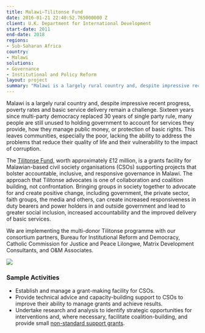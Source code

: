 ```yaml
---
title: Malawi—Tilitonse Fund
date: 2016-01-21 22:40:52.765000000 Z
client: U.K. Department for International Development
start-date: 2011
end-date: 2018
regions:
- Sub-Saharan Africa
country:
- Malawi
solutions:
- Governance
- Institutional and Policy Reform
layout: project
summary: "Malawi is a largely rural country and, despite impressive recent progress, poverty rates and basic service delivery remain a challenge. Sixteen years since multi-party democracy replaced 30 years of single party rule, many people are still unused to holding government to account for services they provide, how they manage public money, or protection of basic rights."
---
```

Malawi is a largely rural country and, despite impressive recent progress, poverty rates and basic service delivery remain a challenge. Sixteen years since multi-party democracy replaced 30 years of single party rule, many people are still unused to holding government to account for services they provide, how they manage public money, or protection of basic rights. This leaves communities, especially the poor, lacking the ability to address the problems that reduce their quality of life and their vulnerability to the impact of corruption.

The [Tilitonse Fund][1], worth approximately £12 million, is a grants facility for Malawian-based civil society organisations (CSOs) supporting projects that bolster accountable, inclusive, and responsive governance in Malawi. The approach that Tilitonse advocates is one of collaboration and coalition building, not confrontation. Bringing groups in society together to advocate for and create positive change, including government, the private sector, faith groups, the media and others, can create increased responsiveness in duty bearers and power holders in and outside government and lead to greater social inclusion, increased accountability and the improved delivery of basic services.

We are implementing the multi-donor Tilitonse programme with our consortium partners, Bureau for Institutional Reform and Democracy, Catholic Commission for Justice and Peace Lilongwe, Matrix Development Consultants, and O&M Associates.

![][2]

###  Sample Activities

* Establish and manage a grant-making facility for CSOs.
* Provide technical advice and capacity-building support to CSOs to improve their ability to manage grants and achieve results.
* Undertake research and analysis to identify strategic opportunities for interventions and, where necessary, facilitate coalition-building, and provide small [non-standard support grants][3].

[1]: http://tilitonsefund.org/
[2]: /assets/images/projects/MalawiHTSPE.jpg
[3]: http://dai-global-developments.com/articles/spurring-the-malawi-judiciary-to-rehear-death-sentence-cases-free-prisoners-unjustly-held/
